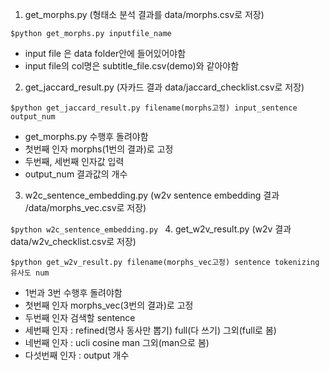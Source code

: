 1. get_morphs.py (형태소 분석 결과를 data/morphs.csv로 저장)

``
$python get_morphs.py inputfile_name
``
- input file 은 data folder안에 들어있어야함
- input file의 col명은 subtitle_file.csv(demo)와 같아야함


2. get_jaccard_result.py (자카드 결과 data/jaccard_checklist.csv로 저장)

``
$python get_jaccard_result.py filename(morphs고정) input_sentence output_num
``
- get_morphs.py 수행후 돌려야함
- 첫번째 인자 morphs(1번의 결과)로 고정
- 두번째, 세번째 인자값 입력
- output_num 결과값의 개수

3. w2c_sentence_embedding.py (w2v sentence embedding 결과 /data/morphs_vec.csv로 저장)

``
$python w2c_sentence_embedding.py 
``
4. get_w2v_result.py (w2v 결과 data/w2v_checklist.csv로 저장)

``
$python get_w2v_result.py filename(morphs_vec고정) sentence tokenizing 유사도 num
``
- 1번과 3번 수행후 돌려야함
- 첫번째 인자 morphs_vec(3번의 결과)로 고정
- 두번째 인자 검색할 sentence
- 세번째 인자 : refined(명사 동사만 뽑기) full(다 쓰기) 그외(full로 봄)
- 네번째 인자 : ucli cosine man 그외(man으로 봄)
- 다섯번째 인자 : output 개수
